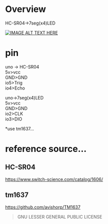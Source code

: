 # Overview
HC-SR04->7seg(x4)LED

[![IMAGE ALT TEXT HERE](http://img.youtube.com/vi/ldNOMMeGAis/0.jpg)](http://www.youtube.com/watch?v=ldNOMMeGAis)

# pin
uno -> HC-SR04  
5v>vcc  
GND>GND  
io5>Trig  
io4>Echo  

uno->7seg(x4)LED  
5v>vcc  
GND>GND  
io2>CLK  
io3>DIO  

*use tm1637...

# reference source...
## HC-SR04
https://www.switch-science.com/catalog/1606/

## tm1637
https://github.com/avishorp/TM1637
>GNU LESSER GENERAL PUBLIC LICENSE
